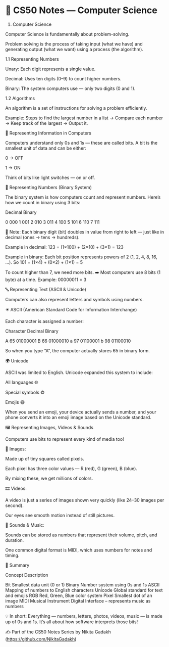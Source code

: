 # 🧩 CS50 Notes — Computer Science
1. Computer Science

Computer Science is fundamentally about problem-solving.

Problem solving is the process of taking input (what we have) and generating output (what we want) using a process (the algorithm).


 

1.1 Representing Numbers

Unary: Each digit represents a single value.

Decimal: Uses ten digits (0–9) to count higher numbers.

Binary: The system computers use — only two digits (0 and 1).



1.2 Algorithms

An algorithm is a set of instructions for solving a problem efficiently.

Example:
Steps to find the largest number in a list → Compare each number → Keep track of the largest → Output it.

🧮 Representing Information in Computers

Computers understand only 0s and 1s — these are called bits.
A bit is the smallest unit of data and can be either:

0 → OFF

1 → ON


Think of bits like light switches — on or off.




🔢 Representing Numbers (Binary System)

The binary system is how computers count and represent numbers.
Here’s how we count in binary using 3 bits:

Decimal Binary

0 000
1 001
2 010
3 011
4 100
5 101
6 110
7 111


🧠 Note:
Each binary digit (bit) doubles in value from right to left — just like in decimal (ones → tens → hundreds).

Example in decimal:
123 = (1×100) + (2×10) + (3×1) = 123

Example in binary:
Each bit position represents powers of 2 (1, 2, 4, 8, 16, …).
So 101 = (1×4) + (0×2) + (1×1) = 5

To count higher than 7, we need more bits.
➡️ Most computers use 8 bits (1 byte) at a time.
Example: 00000011 = 3




🔤 Representing Text (ASCII & Unicode)

Computers can also represent letters and symbols using numbers.

✴️ ASCII (American Standard Code for Information Interchange)

Each character is assigned a number:

Character Decimal Binary

A 65 01000001
B 66 01000010
a 97 01100001
b 98 01100010




So when you type “A”, the computer actually stores 65 in binary form.



🌍 Unicode

ASCII was limited to English.
Unicode expanded this system to include:

All languages 🌐

Special symbols ©

Emojis 😄


When you send an emoji, your device actually sends a number, and your phone converts it into an emoji image based on the Unicode standard.




🖼️ Representing Images, Videos & Sounds

Computers use bits to represent every kind of media too!

🎨 Images:

Made up of tiny squares called pixels.

Each pixel has three color values — R (red), G (green), B (blue).

By mixing these, we get millions of colors.


🎞️ Videos:

A video is just a series of images shown very quickly (like 24–30 images per second).

Our eyes see smooth motion instead of still pictures.


🎵 Sounds & Music:

Sounds can be stored as numbers that represent their volume, pitch, and duration.

One common digital format is MIDI, which uses numbers for notes and timing.




🧩 Summary

Concept Description

Bit Smallest data unit (0 or 1)
Binary Number system using 0s and 1s
ASCII Mapping of numbers to English characters
Unicode Global standard for text and emojis
RGB Red, Green, Blue color system
Pixel Smallest dot of an image
MIDI Musical Instrument Digital Interface – represents music as numbers



💡 In short:
Everything — numbers, letters, photos, videos, music — is made up of 0s and 1s.
It’s all about how software interprets those bits!



✍️ Part of the CS50 Notes Series by Nikita Gadakh (https://github.com/NikitaGadakh)




